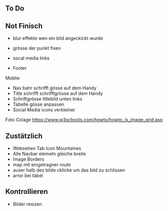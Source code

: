 ## To Do


## Not Finisch


- blur effekte wen ein bild angecklckt wurde
- grösse der punkt fixen
- socal media links

- Footer

Moblie
- Nav bahr schrifft gösse auf dem Handy
- Title schrifft schrifftgrösse auf dem Handy
- Schriftgrösse titlebild unten links
- Tabelle gösse anpassen
- Social Media icons verkleiner


Foto Colage
https://www.w3schools.com/howto/howto_js_image_grid.asp

## Zustätzlich
- Websetien Tab Icon Mountaines
- Alle Navbar elemetn gleiche breite
- Image Borders
- map mit eingetragner route
- auser halb des bilde cklicke um das bild zu schlissen
- arror bei tabel

## Kontrollieren
- Bilder resizen


